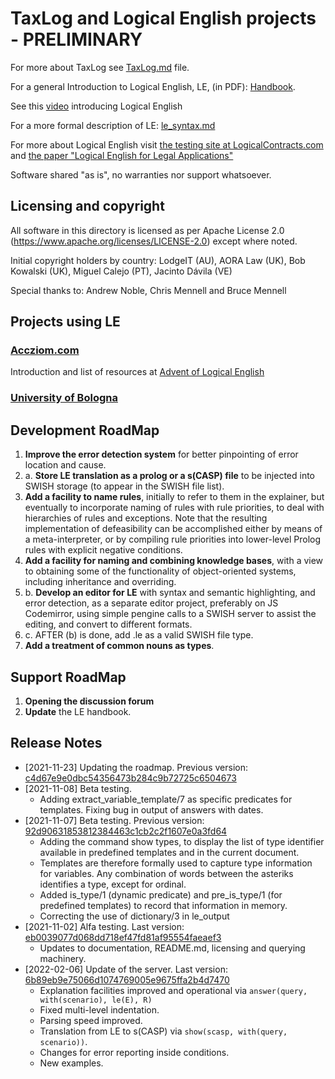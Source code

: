 # TaxLog and Logical English projects - PRELIMINARY

For more about TaxLog see [TaxLog.md](TaxLog.md) file.

For a general Introduction to Logical English, LE, (in PDF): [Handbook](le_handbook.pdf). 

See this [video](https://vimeo.com/643589682) introducing Logical English

For a more formal description of LE: [le_syntax.md](le_syntax.md)

For more about Logical English visit [the testing site at LogicalContracts.com](https://logicalenglish.logicalcontracts.com/example/LogicalEnglish.swinb) and [the paper "Logical English for Legal Applications"](http://www.doc.ic.ac.uk/~rak/papers/LE_for_LA.pdf)

Software shared "as is", no warranties nor support whatsoever. 

## Licensing and copyright

All software in this directory is licensed as per Apache License 2.0 (https://www.apache.org/licenses/LICENSE-2.0) except where noted.

Initial copyright holders by country: LodgeIT (AU), AORA Law (UK), Bob Kowalski (UK), Miguel Calejo (PT), Jacinto Dávila (VE)

Special thanks to: Andrew Noble, Chris Mennell and Bruce Mennell

## Projects using LE

### [Accziom.com](https://accziom.com/logical-english/)

Introduction and list of resources at [Advent of Logical English​​](https://accziom.com/advent-of-logical-english/)

### [University of Bologna](https://legalmachinelab.unibo.it/logicalenglish/)


## Development RoadMap

1. **Improve the error detection system** for better pinpointing of error location and cause.
2. a. **Store LE translation as a prolog or a s(CASP) file** to be injected into SWISH storage (to appear in the SWISH file list).
3. **Add a facility to name rules**, initially to refer to them in the explainer, but eventually to incorporate naming of rules with rule priorities, to deal with hierarchies of rules and exceptions. Note that the resulting implementation of defeasibility can be accomplished either by means of a meta-interpreter, or by compiling rule priorities into lower-level Prolog rules with explicit negative conditions.
4. **Add a facility for naming and combining knowledge bases**, with a view to obtaining some of the functionality of object-oriented systems, including inheritance and overriding.
5. b. **Develop an editor for LE** with syntax and semantic highlighting, and error detection, as a separate editor project, preferably on JS Codemirror, using simple pengine calls to a SWISH server to assist the editing, and convert to different formats. 
6. c. AFTER (b) is done, add .le as a valid SWISH file type.
7. **Add a treatment of common nouns as types**.

## Support RoadMap

1. **Opening the discussion forum**
2. **Update** the LE handbook. 


##  <a name='Releases'></a>Release Notes

- [2021-11-23] Updating the roadmap. Previous version: [c4d67e9e0dbc54356473b284c9b72725c6504673](https://github.com/mcalejo/TaxKB/commit/c4d67e9e0dbc54356473b284c9b72725c6504673)
- [2021-11-08] Beta testing. 
	- Adding extract_variable_template/7 as specific predicates for templates. Fixing bug in output of answers with dates. 
- [2021-11-07] Beta testing. Previous version: [92d90631853812384463c1cb2c2f1607e0a3fd64](https://github.com/mcalejo/TaxKB/commit/92d90631853812384463c1cb2c2f1607e0a3fd64)
	- Adding the command show types, to display the list of type identifier available in predefined templates and in the current document. 
	- Templates are therefore formally used to capture type information for variables. Any combination of words between the asteriks identifies a type, except for ordinal. 
	- Added is_type/1 (dynamic predicate) and pre_is_type/1 (for predefined templates) to record that information in memory. 
	- Correcting the use of dictionary/3 in le_output
- [2021-11-02] Alfa testing. Last version: [eb0039077d068dd718ef47fd81af95554faeaef3](https://github.com/mcalejo/TaxKB/commit/eb0039077d068dd718ef47fd81af95554faeaef3)
	- Updates to documentation, README.md, licensing and querying machinery.
- [2022-02-06] Update of the server. Last version: [6b89eb9e75066d1074769005e9675ffa2b4d7470](https://github.com/LogicalContracts/LogicalEnglish/commit/6b89eb9e75066d1074769005e9675ffa2b4d7470)
	- Explanation facilities improved and operational via `answer(query, with(scenario), le(E), R)`
	- Fixed multi-level indentation. 
	- Parsing speed improved.
	- Translation from LE to s(CASP) via `show(scasp, with(query, scenario))`.
	- Changes for error reporting inside conditions.
	- New examples. 
	



